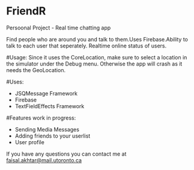 # FriendR
Persoonal Project - Real time chatting app

Find people who are around you and talk to them.Uses Firebase.Ability to talk to each user that seperately. Realtime online status of users.

#Usage:
Since it uses the CoreLocation, make sure to select a location in the simulator under the Debug menu. Otherwise the app will crash as it needs the GeoLocation.


#Uses: 
- JSQMessage Framework
- Firebase
- TextFieldEffects Framework


#Features work in progress:
- Sending Media Messages
- Adding friends to your userlist
- User profile


If you have any questions you can contact me at faisal.akhtar@mail.utoronto.ca
